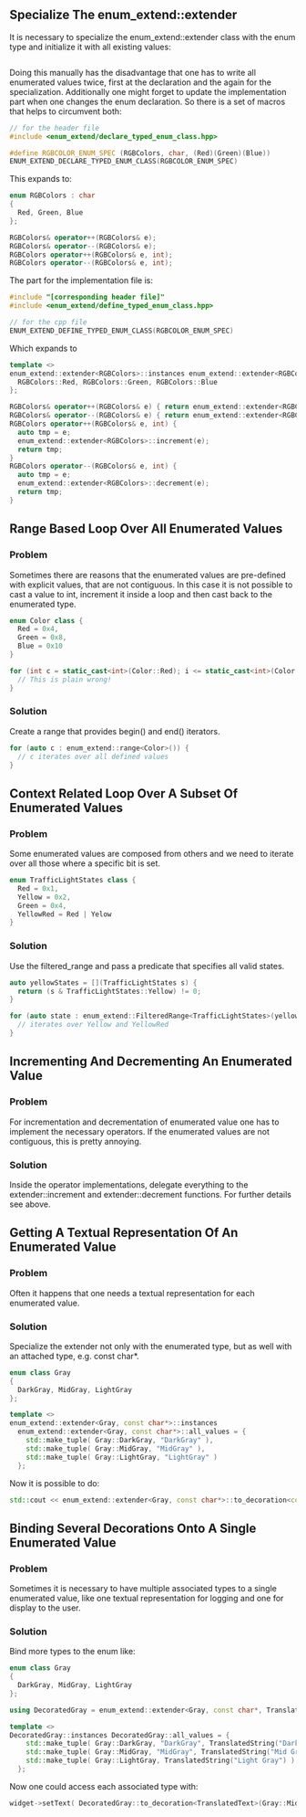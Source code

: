 ## Specialize The enum_extend::extender
It is necessary to specialize the enum_extend::extender class with the enum type and initialize it with all existing values:

~~~C++
~~~

Doing this manually has the disadvantage that one has to write all enumerated values twice, first at the declaration and the again for the specialization. Additionally one might forget to update the implementation part when one changes the enum declaration. So there is a set of macros that helps to circumvent both:

~~~C++
// for the header file
#include <enum_extend/declare_typed_enum_class.hpp>

#define RGBCOLOR_ENUM_SPEC (RGBColors, char, (Red)(Green)(Blue))
ENUM_EXTEND_DECLARE_TYPED_ENUM_CLASS(RGBCOLOR_ENUM_SPEC)
~~~

This expands to:

~~~C++
enum RGBColors : char
{
  Red, Green, Blue
};

RGBColors& operator++(RGBColors& e);                                                  
RGBColors& operator--(RGBColors& e);                                                  
RGBColors operator++(RGBColors& e, int);                                              
RGBColors operator--(RGBColors& e, int);                                              
~~~

The part for the implementation file is:

~~~C++
#include "[corresponding header file]"
#include <enum_extend/define_typed_enum_class.hpp>

// for the cpp file
ENUM_EXTEND_DEFINE_TYPED_ENUM_CLASS(RGBCOLOR_ENUM_SPEC)
~~~ 

Which expands to

~~~C++
template <>
enum_extend::extender<RGBColors>::instances enum_extend::extender<RGBColors>::all_values = {
  RGBColors::Red, RGBColors::Green, RGBColors::Blue
};

RGBColors& operator++(RGBColors& e) { return enum_extend::extender<RGBColors>::increment(e); } 
RGBColors& operator--(RGBColors& e) { return enum_extend::extender<RGBColors>::decrement(e); }
RGBColors operator++(RGBColors& e, int) {                                            
  auto tmp = e;                                                            
  enum_extend::extender<RGBColors>::increment(e);
  return tmp;                                                              
}                                                                          
RGBColors operator--(RGBColors& e, int) {                                            
  auto tmp = e;                                                            
  enum_extend::extender<RGBColors>::decrement(e);
  return tmp;                                                              
}                                                                          
~~~

## Range Based Loop Over All Enumerated Values
### Problem

Sometimes there are reasons that the enumerated values are pre-defined with explicit values, that are not contiguous. In this case it is not possible to cast a value to int, increment it inside a loop and then cast back to the enumerated type.

~~~C++
enum Color class {
  Red = 0x4,
  Green = 0x8,
  Blue = 0x10
}

for (int c = static_cast<int>(Color::Red); i <= static_cast<int>(Color::Blue); i++) {
  // This is plain wrong!
} 
~~~

### Solution

Create a range that provides begin() and end() iterators.

~~~C++
for (auto c : enum_extend::range<Color>()) {
  // c iterates over all defined values
}
~~~

## Context Related Loop Over A Subset Of Enumerated Values
### Problem

Some enumerated values are composed from others and we need to iterate over all those where a specific bit is set.

~~~C++
enum TrafficLightStates class {
  Red = 0x1,
  Yellow = 0x2,
  Green = 0x4,
  YellowRed = Red | Yelow
}
~~~

### Solution

Use the filtered_range and pass a predicate that specifies all valid states.

~~~C++
auto yellowStates = [](TrafficLightStates s) { 
  return (s & TrafficLightStates::Yellow) != 0;
}

for (auto state : enum_extend::FilteredRange<TrafficLightStates>(yellowStates)) {
  // iterates over Yellow and YellowRed
}
~~~

## Incrementing And Decrementing An Enumerated Value
### Problem

For incrementation and decrementation of enumerated value one has to implement the necessary operators. If the enumerated values are not contiguous, this is pretty annoying.

### Solution

Inside the operator implementations, delegate everything to the extender<T>::increment and extender<T>::decrement functions. For further details see above.

## Getting A Textual Representation Of An Enumerated Value 
### Problem

Often it happens that one needs a textual representation for each enumerated value.

### Solution

Specialize the extender not only with the enumerated type, but as well with an attached type, e.g. const char*.

~~~C++
enum class Gray
{
  DarkGray, MidGray, LightGray
};

template <>
enum_extend::extender<Gray, const char*>::instances 
  enum_extend::extender<Gray, const char*>::all_values = {
    std::make_tuple( Gray::DarkGray, "DarkGray" ), 
    std::make_tuple( Gray::MidGray, "MidGray" ), 
    std::make_tuple( Gray::LightGray, "LightGray" ) 
  };
~~~

Now it is possible to do:

~~~C++
std::cout << enum_extend::extender<Gray, const char*>::to_decoration<const char*>(Gray::MidGray) << std::endl;
~~~

## Binding Several Decorations Onto A Single Enumerated Value
### Problem

Sometimes it is necessary to have multiple associated types to a single enumerated value, like one textual representation for logging and one for display to the user.

### Solution

Bind more types to the enum like:

~~~C++
enum class Gray
{
  DarkGray, MidGray, LightGray
};

using DecoratedGray = enum_extend::extender<Gray, const char*, TranslatedText>;

template <>
DecoratedGray::instances DecoratedGray::all_values = {
    std::make_tuple( Gray::DarkGray, "DarkGray", TranslatedString("Dark Gray")) ), 
    std::make_tuple( Gray::MidGray, "MidGray", TranslatedString("Mid Gray")) ), 
    std::make_tuple( Gray::LightGray, TranslatedString("Light Gray") ) 
  };
~~~

Now one could access each associated type with:

~~~C++
widget->setText( DecoratedGray::to_decoration<TranslatedText>(Gray::MidGray).text() );
~~~
